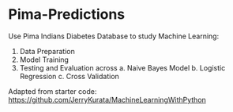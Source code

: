 # Pima-Predictions

Use Pima Indians Diabetes Database to study Machine Learning:
1. Data Preparation
2. Model Training
3. Testing and Evaluation across
  a. Naive Bayes Model
  b. Logistic Regression
  c. Cross Validation

Adapted from starter code: https://github.com/JerryKurata/MachineLearningWithPython
